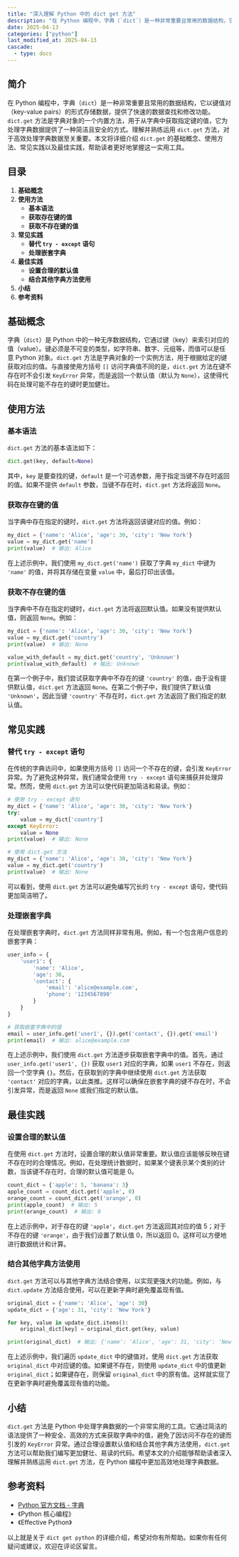 ```yaml
---
title: "深入理解 Python 中的 dict get 方法"
description: "在 Python 编程中，字典（`dict`）是一种非常重要且常用的数据结构，它以键值对（key-value pairs）的形式存储数据，提供了快速的数据查找和修改功能。`dict.get` 方法是字典对象的一个内置方法，用于从字典中获取指定键的值，它为处理字典数据提供了一种简洁且安全的方式。理解并熟练运用 `dict.get` 方法，对于高效处理字典数据至关重要。本文将详细介绍 `dict.get` 的基础概念、使用方法、常见实践以及最佳实践，帮助读者更好地掌握这一实用工具。"
date: 2025-04-13
categories: ["python"]
last_modified_at: 2025-04-13
cascade:
  - type: docs
---
```



## 简介
在 Python 编程中，字典（`dict`）是一种非常重要且常用的数据结构，它以键值对（key-value pairs）的形式存储数据，提供了快速的数据查找和修改功能。`dict.get` 方法是字典对象的一个内置方法，用于从字典中获取指定键的值，它为处理字典数据提供了一种简洁且安全的方式。理解并熟练运用 `dict.get` 方法，对于高效处理字典数据至关重要。本文将详细介绍 `dict.get` 的基础概念、使用方法、常见实践以及最佳实践，帮助读者更好地掌握这一实用工具。

<!-- more -->
## 目录
1. **基础概念**
2. **使用方法**
    - **基本语法**
    - **获取存在键的值**
    - **获取不存在键的值**
3. **常见实践**
    - **替代 `try - except` 语句**
    - **处理嵌套字典**
4. **最佳实践**
    - **设置合理的默认值**
    - **结合其他字典方法使用**
5. **小结**
6. **参考资料**

## 基础概念
字典（`dict`）是 Python 中的一种无序数据结构，它通过键（key）来索引对应的值（value）。键必须是不可变的类型，如字符串、数字、元组等，而值可以是任意 Python 对象。`dict.get` 方法是字典对象的一个实例方法，用于根据给定的键获取对应的值。与直接使用方括号 `[]` 访问字典值不同的是，`dict.get` 方法在键不存在时不会引发 `KeyError` 异常，而是返回一个默认值（默认为 `None`），这使得代码在处理可能不存在的键时更加健壮。

## 使用方法

### 基本语法
`dict.get` 方法的基本语法如下：
```python
dict.get(key, default=None)
```
其中，`key` 是要查找的键，`default` 是一个可选参数，用于指定当键不存在时返回的值。如果不提供 `default` 参数，当键不存在时，`dict.get` 方法将返回 `None`。

### 获取存在键的值
当字典中存在指定的键时，`dict.get` 方法将返回该键对应的值。例如：
```python
my_dict = {'name': 'Alice', 'age': 30, 'city': 'New York'}
value = my_dict.get('name')
print(value)  # 输出: Alice
```
在上述示例中，我们使用 `my_dict.get('name')` 获取了字典 `my_dict` 中键为 `'name'` 的值，并将其存储在变量 `value` 中，最后打印出该值。

### 获取不存在键的值
当字典中不存在指定的键时，`dict.get` 方法将返回默认值。如果没有提供默认值，则返回 `None`。例如：
```python
my_dict = {'name': 'Alice', 'age': 30, 'city': 'New York'}
value = my_dict.get('country')
print(value)  # 输出: None

value_with_default = my_dict.get('country', 'Unknown')
print(value_with_default)  # 输出: Unknown
```
在第一个例子中，我们尝试获取字典中不存在的键 `'country'` 的值，由于没有提供默认值，`dict.get` 方法返回 `None`。在第二个例子中，我们提供了默认值 `'Unknown'`，因此当键 `'country'` 不存在时，`dict.get` 方法返回了我们指定的默认值。

## 常见实践

### 替代 `try - except` 语句
在传统的字典访问中，如果使用方括号 `[]` 访问一个不存在的键，会引发 `KeyError` 异常。为了避免这种异常，我们通常会使用 `try - except` 语句来捕获并处理异常。然而，使用 `dict.get` 方法可以使代码更加简洁和易读。例如：
```python
# 使用 try - except 语句
my_dict = {'name': 'Alice', 'age': 30, 'city': 'New York'}
try:
    value = my_dict['country']
except KeyError:
    value = None
print(value)  # 输出: None

# 使用 dict.get 方法
my_dict = {'name': 'Alice', 'age': 30, 'city': 'New York'}
value = my_dict.get('country')
print(value)  # 输出: None
```
可以看到，使用 `dict.get` 方法可以避免编写冗长的 `try - except` 语句，使代码更加简洁明了。

### 处理嵌套字典
在处理嵌套字典时，`dict.get` 方法同样非常有用。例如，有一个包含用户信息的嵌套字典：
```python
user_info = {
    'user1': {
        'name': 'Alice',
        'age': 30,
        'contact': {
            'email': 'alice@example.com',
            'phone': '1234567890'
        }
    }
}

# 获取嵌套字典中的值
email = user_info.get('user1', {}).get('contact', {}).get('email')
print(email)  # 输出: alice@example.com
```
在上述示例中，我们使用 `dict.get` 方法逐步获取嵌套字典中的值。首先，通过 `user_info.get('user1', {})` 获取 `user1` 对应的字典，如果 `user1` 不存在，则返回一个空字典 `{}`。然后，在获取到的字典中继续使用 `dict.get` 方法获取 `'contact'` 对应的字典，以此类推。这样可以确保在嵌套字典的键不存在时，不会引发异常，而是返回 `None` 或我们指定的默认值。

## 最佳实践

### 设置合理的默认值
在使用 `dict.get` 方法时，设置合理的默认值非常重要。默认值应该能够反映在键不存在时的合理情况。例如，在处理统计数据时，如果某个键表示某个类别的计数，当该键不存在时，合理的默认值可能是 0。
```python
count_dict = {'apple': 5, 'banana': 3}
apple_count = count_dict.get('apple', 0)
orange_count = count_dict.get('orange', 0)
print(apple_count)  # 输出: 5
print(orange_count)  # 输出: 0
```
在上述示例中，对于存在的键 `'apple'`，`dict.get` 方法返回其对应的值 5；对于不存在的键 `'orange'`，由于我们设置了默认值 0，所以返回 0。这样可以方便地进行数据统计和计算。

### 结合其他字典方法使用
`dict.get` 方法可以与其他字典方法结合使用，以实现更强大的功能。例如，与 `dict.update` 方法结合使用，可以在更新字典时避免覆盖现有值。
```python
original_dict = {'name': 'Alice', 'age': 30}
update_dict = {'age': 31, 'city': 'New York'}

for key, value in update_dict.items():
    original_dict[key] = original_dict.get(key, value)

print(original_dict)  # 输出: {'name': 'Alice', 'age': 31, 'city': 'New York'}
```
在上述示例中，我们遍历 `update_dict` 中的键值对，使用 `dict.get` 方法获取 `original_dict` 中对应键的值。如果键不存在，则使用 `update_dict` 中的值更新 `original_dict`；如果键存在，则保留 `original_dict` 中的原有值。这样就实现了在更新字典时避免覆盖现有值的功能。

## 小结
`dict.get` 方法是 Python 中处理字典数据的一个非常实用的工具。它通过简洁的语法提供了一种安全、高效的方式来获取字典中的值，避免了因访问不存在的键而引发的 `KeyError` 异常。通过合理设置默认值和结合其他字典方法使用，`dict.get` 方法可以帮助我们编写更加健壮、易读的代码。希望本文的介绍能够帮助读者深入理解并熟练运用 `dict.get` 方法，在 Python 编程中更加高效地处理字典数据。

## 参考资料
- [Python 官方文档 - 字典](https://docs.python.org/3/library/stdtypes.html#dict)
- 《Python 核心编程》
- 《Effective Python》

以上就是关于 `dict get python` 的详细介绍，希望对你有所帮助。如果你有任何疑问或建议，欢迎在评论区留言。  